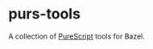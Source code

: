 # purs-tools

A collection of [PureScript][] tools for Bazel.

[purescript]: https://www.purescript.org/
